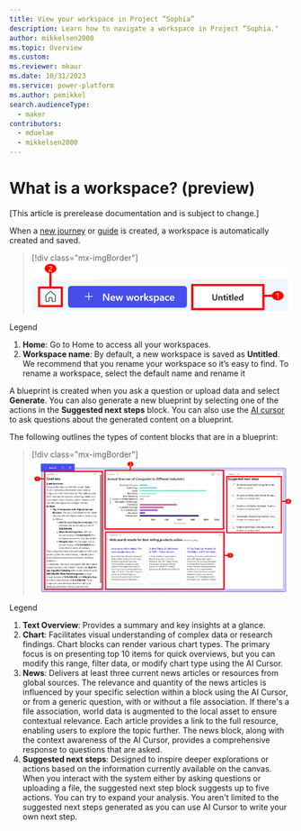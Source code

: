 ```yaml
---
title: View your workspace in Project “Sophia”
description: Learn how to navigate a workspace in Project “Sophia."
author: mikkelsen2000
ms.topic: Overview
ms.custom: 
ms.reviewer: mkaur
ms.date: 10/31/2023
ms.service: power-platform
ms.author: pemikkel
search.audienceType:
  - maker
contributors:
  - mduelae
  - mikkelsen2000
---
```


# What is a workspace? (preview)

[This article is prerelease documentation and is subject to change.]

When a [new journey](ask-question.md) or [guide](account-planning-guide.md) is created, a workspace is automatically created and saved. 

> [!div class="mx-imgBorder"]
> ![Workspaces.](media/workspace-1.png)

Legend

1. **Home**: Go to Home to access all your workspaces.
2. **Workspace name**:  By default, a new workspace is saved as **Untitled**. We recommend that you rename your workspace so it’s easy to find. To rename a workspace, select the default name and rename it

A blueprint is created when you ask a question or upload data and select **Generate**. You can also generate a new blueprint by selecting one of the actions in the  **Suggested next steps** block. You can also use the [AI cursor](ai-cursor.md) to ask questions about the generated content on a blueprint.

The following outlines the types of content blocks that are in a blueprint:

> [!div class="mx-imgBorder"]
> ![Workspace blocks.](media/workspace-blocks.png)


Legend

1. **Text Overview**: Provides a summary and key insights at a glance.
2. **Chart**: Facilitates visual understanding of complex data or research findings. Chart blocks can render various chart types. The primary focus is on presenting top 10 items for quick overviews, but you can modify this range, filter data, or modify chart type using the AI Cursor. 
3. **News**: Delivers at least three current news articles or resources from global sources. The relevance and quantity of the news articles is influenced by your specific selection within a block using the AI Cursor, or from a generic question, with or without a file association. If there's a file association, world data is augmented to the local asset to ensure contextual relevance. Each article provides a link to the full resource, enabling users to explore the topic further. The news block, along with the context awareness of the AI Cursor, provides a comprehensive response to questions that are asked.
4. **Suggested next steps**: Designed to inspire deeper explorations or actions based on the information currently available on the canvas. When you interact with the system either by asking questions or uploading a file, the suggested next step block suggests up to five actions. You can try to expand your analysis. You aren't limited to the suggested next steps generated as you can use AI Cursor to write your own next step. 


